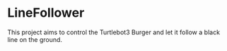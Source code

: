 # LineFollower

This project aims to control the Turtlebot3 Burger and let it follow a black line on the ground.
